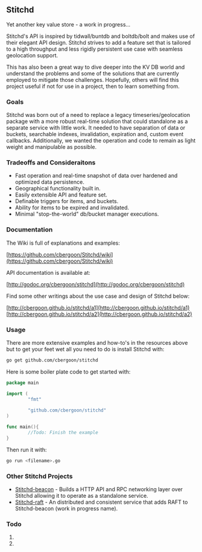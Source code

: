 ## Stitchd
Yet another key value store - a work in progress...

Stitchd's API is inspired by tidwall/buntdb and boltdb/bolt and makes use of their elegant API design. Stitchd strives 
to add a feature set that is tailored to a high throughput and less rigidly persistent use case with seamless geolocation support. 

This has also been a great way to dive deeper into the KV DB world and understand the problems and some of the solutions that 
are currently employed to mitigate those challenges. Hopefully, others will find this project useful if not for use in a project, 
then to learn something from. 

### Goals
Stitchd was born out of a need to replace a legacy timeseries/geolocation package with a more robust real-time solution 
that could standalone as a separate service with little work. It needed to have separation of data or buckets, searchable 
indexes, invalidation, expiration and, custom event callbacks. Additionally, we wanted the operation and code to remain as
light weight and manipulable as possible.
 
### Tradeoffs and Consideraitons
* Fast operation and real-time snapshot of data over hardened and optimized data persistence.
* Geographical functionality built in.
* Easily extensible API and feature set.
* Definable triggers for items, and buckets.
* Ability for items to be expired and invalidated. 
* Minimal "stop-the-world" db/bucket manager executions.
 
### Documentation

The Wiki is full of explanations and examples:

[https://github.com/cbergoon/Stitchd/wiki](https://github.com/cbergoon/Stitchd/wiki)

API documentation is available at:

[http://godoc.org/cbergoon/stitchd](http://godoc.org/cbergoon/stitchd)

Find some other writings about the use case and design of Stitchd below:

[http://cbergoon.github.io/stitchd/a1](http://cbergoon.github.io/stitchd/a1)
[http://cbergoon.github.io/stitchd/a2](http://cbergoon.github.io/stitchd/a2) 

### Usage

There are more extensive examples and how-to's in the resources above but to get your feet wet all you need to do is install Stitchd with: 

```bash 
go get github.com/cbergoon/stitchd
```

Here is some boiler plate code to get started with:  

```go
package main

import (
        "fmt"
        
        "github.com/cbergoon/stitchd"
)

func main(){
        //Todo: Finish the example
}

```

Then run it with:
```bash
go run <filename>.go
```
### Other Stitchd Projects
* [Stitchd-beacon](https://github.com/cbergoon/Stitchd-beacon) - Builds a HTTP API and RPC networking layer over Stitchd allowing it to operate as a standalone service.
* [Stitchd-raft](https://github.com/cbergoon/Stitchd-raft) - An distributed and consistent service that adds RAFT to Stitchd-beacon (work in progress name).
  
### Todo
1. 
2.
